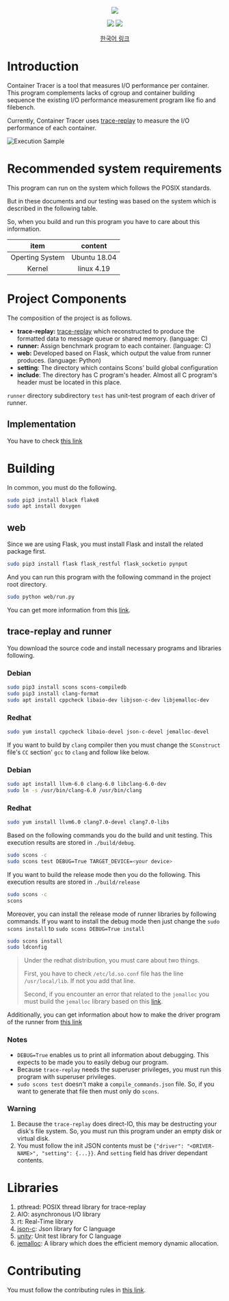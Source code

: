 <p align="center"><img src="https://user-images.githubusercontent.com/16631264/90947085-177fac00-e46e-11ea-8ccc-3f14e214d39a.png"/></p>

<p align="center">
  <a href="https://www.codacy.com/gh/I-O-Benchmark-On-Container/ContainerTracer?utm_source=github.com&amp;utm_medium=referral&amp;utm_content=I-O-Benchmark-On-Container/ContainerTracer&amp;utm_campaign=Badge_Grade"><img src="https://app.codacy.com/project/badge/Grade/4994a1d576a54a9a9a7b2e0f0619e8f0"/></a>
  <a href="https://travis-ci.org/I-O-Benchmark-On-Container/ContainerTracer"><img src="https://travis-ci.org/I-O-Benchmark-On-Container/ContainerTracer.svg?branch=master"/></a>
</p>

<p align="center">
  <a href="https://github.com/I-O-Benchmark-On-Container/ContainerTracer/blob/master/documentation/README-KOR.md">한국어 링크</a>
</p>

# Introduction

Container Tracer is a tool that measures I/O performance per container.
This program complements lacks of cgroup and container building sequence
the existing I/O performance measurement program like fio and filebench.

Currently, Container Tracer uses [trace-replay](https://github.com/yongseokoh/trace-replay)
to measure the I/O performance of each container.

![Execution Sample](https://user-images.githubusercontent.com/16631264/91653592-28b76100-eadd-11ea-9b66-5773bcfc5845.gif)

# Recommended system requirements

This program can run on the system which follows the POSIX standards.

But in these documents and our testing was based on the system
which is described in the following table.

So, when you build and run this program you have to care about this information.

|      item       |   content    |
| :-------------: | :----------: |
| Operting System | Ubuntu 18.04 |
|     Kernel      |  linux 4.19  |

# Project Components

The composition of the project is as follows.

- **trace-replay:** [trace-replay](https://github.com/yongseokoh/trace-replay)
  which reconstructed to produce the formatted data to message queue or shared memory.
  (language: C)
- **runner:** Assign benchmark program to each container. (language: C)
- **web:** Developed based on Flask, which output the value from runner produces.
  (language: Python)
- **setting**: The directory which contains Scons' build global configuration
- **include**: The directory has C program's header.
  Almost all C program's header must be located in this place.

`runner` directory subdirectory `test` has unit-test program of each driver of runner.

## Implementation

You have to check [this link](https://i-o-benchmark-on-container.github.io/ContainerTracerDoxygen/)

# Building

In common, you must do the following.

```bash
sudo pip3 install black flake8
sudo apt install doxygen
```

## web

Since we are using Flask, you must install Flask and
install the related package first.

```bash
sudo pip3 install flask flask_restful flask_socketio pynput
```

And you can run this program with the following command
in the project root directory.

```bash
sudo python web/run.py
```

You can get more information from this [link](https://github.com/I-O-Benchmark-On-Container/ContainerTracer/wiki/8.-How-to-run-the-%60web%60-program).

## trace-replay and runner

You download the source code and install necessary programs
and libraries following.

### Debian

```bash
sudo pip3 install scons scons-compiledb
sudo pip3 install clang-format
sudo apt install cppcheck libaio-dev libjson-c-dev libjemalloc-dev
```

### Redhat

```bash
sudo yum install cppcheck libaio-devel json-c-devel jemalloc-devel
```

If you want to build by `clang` compiler then you must change the
`SConstruct` file's `CC` section' `gcc` to `clang` and follow like below.

### Debian

```bash
sudo apt install llvm-6.0 clang-6.0 libclang-6.0-dev
sudo ln -s /usr/bin/clang-6.0 /usr/bin/clang
```

### Redhat

```bash
sudo yum install llvm6.0 clang7.0-devel clang7.0-libs
```

Based on the following commands you do the build and unit testing.
This execution results are stored in `./build/debug`.

```bash
sudo scons -c
sudo scons test DEBUG=True TARGET_DEVICE=<your device>
```

If you want to build the release mode then you do the following.
This execution results are stored in `./build/release`

```bash
sudo scons -c
scons
```

Moreover, you can install the release mode of runner libraries by following commands.
If you want to install the debug mode then just change the
`sudo scons install` to `sudo scons DEBUG=True install`

```bash
sudo scons install
sudo ldconfig
```

> Under the redhat distribution, you must care about two things.
>
> First, you have to check `/etc/ld.so.conf` file has the line `/usr/local/lib`.
> If not you add that line.
>
> Second, if you encounter an error that related to the `jemalloc`
> you must build the `jemalloc` library based on this [link](https://stackoverflow.com/questions/50839284/how-to-dlopen-jemalloc-dynamic-library).

Additionally, you can get information about
how to make the driver program of the runner from [this link](https://github.com/I-O-Benchmark-On-Container/ContainerTracer/wiki/4.-How-to-add-the-driver-to-Runner)

### Notes

- `DEBUG=True` enables us to print all information about debugging.
  This expects to be made you to easily debug our program.
- Because `trace-replay` needs the superuser privileges,
  you must run this program with superuser privileges.
- `sudo scons test` doesn't make a `compile_commands.json` file.
  So, if you want to generate that file then must only do `scons`.

### Warning

1. Because the `trace-replay` does direct-IO, this may be destructing
   your disk's file system. So, you must run this program under an
   empty disk or virtual disk.
2. You must follow the init JSON contents
   must be `{"driver": "<DRIVER-NAME>", "setting": {...}}`.
   And `setting` field has driver dependant contents.

# Libraries

1. pthread: POSIX thread library for trace-replay
2. AIO: asynchronous I/O library
3. rt: Real-Time library
4. [json-c](https://github.com/json-c/json-c):  Json library for C language
5. [unity](https://github.com/ThrowTheSwitch/Unity): Unit test library for C language
6. [jemalloc](https://github.com/jemalloc/jemalloc): A library which does the efficient memory dynamic allocation.

# Contributing

You must follow the contributing rules in [this link](https://github.com/I-O-Benchmark-On-Container/ContainerTracer/blob/master/CONTRIBUTING.md).
